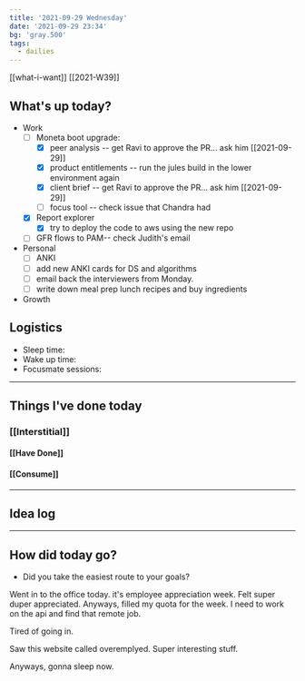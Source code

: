 ```yaml
---
title: '2021-09-29 Wednesday'
date: '2021-09-29 23:34'
bg: 'gray.500' 
tags:
  - dailies
---
```

[[what-i-want]]
[[2021-W39]]
## What's up today?
- Work
	- [ ] Moneta boot upgrade:
		- [x] peer analysis -- get Ravi to approve the PR... ask him [[2021-09-29]]
		- [x] product entitlements  -- run the jules build in the lower environment again
		- [x] client brief -- get Ravi to approve the PR... ask him [[2021-09-29]]
		- [ ] focus tool -- check issue that Chandra had
	- [x] Report explorer
		- [x] try to deploy the code to aws using the new repo
	- [ ] GFR flows to PAM-- check Judith's email
- Personal
	- [ ] ANKI
	- [ ] add new ANKI cards for DS and algorithms
	- [ ] email back the interviewers from Monday.
	- [ ] write down meal prep lunch recipes and buy ingredients
- Growth

## Logistics
- Sleep time:
- Wake up time:
- Focusmate sessions: 

___________________________
## Things I've done today

### [[Interstitial]]

#### [[Have Done]]

#### [[Consume]]

___________________________

## Idea log

___________________________
## How did today go?
- Did you take the easiest route to your goals?

Went in to the office today. it's employee appreciation week. Felt super duper appreciated. Anyways, filled my quota for the week. I need to work on the api and find that remote job.

Tired of going in.

Saw this website called overemplyed. Super interesting stuff.

Anyways, gonna sleep now.